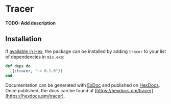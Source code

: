 # Tracer

**TODO: Add description**

## Installation

If [available in Hex](https://hex.pm/docs/publish), the package can be installed
by adding `tracer` to your list of dependencies in `mix.exs`:

```elixir
def deps do
  [{:tracer, "~> 0.1.0"}]
end
```

Documentation can be generated with [ExDoc](https://github.com/elixir-lang/ex_doc)
and published on [HexDocs](https://hexdocs.pm). Once published, the docs can
be found at [https://hexdocs.pm/tracer](https://hexdocs.pm/tracer).

